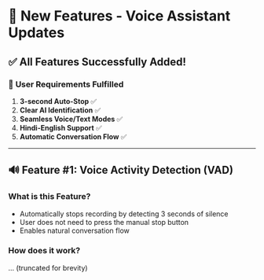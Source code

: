 # 🎉 New Features - Voice Assistant Updates

## ✅ **All Features Successfully Added!**

### 🎯 **User Requirements Fulfilled**

1. **3-second Auto-Stop** ✅ 
2. **Clear AI Identification** ✅
3. **Seamless Voice/Text Modes** ✅
4. **Hindi-English Support** ✅
5. **Automatic Conversation Flow** ✅

---

## 🔊 **Feature #1: Voice Activity Detection (VAD)**

### **What is this Feature?**
- Automatically stops recording by detecting 3 seconds of silence
- User does not need to press the manual stop button
- Enables natural conversation flow

### **How does it work?**
... (truncated for brevity)
